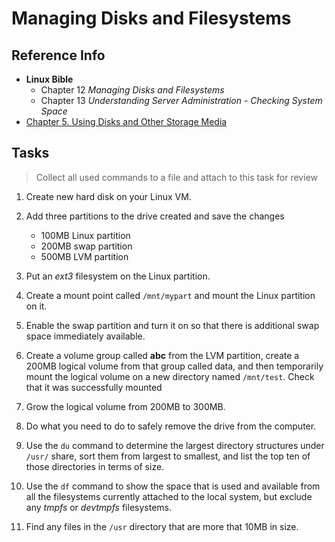 # Managing Disks and Filesystems

## Reference Info

* **Linux Bible**
    * Chapter 12 _Managing Disks and Filesystems_
    * Chapter 13 _Understanding Server Administration - Checking System Space_
* [Chapter 5. Using Disks and Other Storage Media](http://www.tldp.org/LDP/sag/html/disk-usage.html)

## Tasks

> Collect all used commands to a file and attach to this task for review

1. Create new hard disk on your Linux VM.

2. Add three partitions to the drive created and save the changes

    * 100MB Linux partition
    * 200MB swap partition
    * 500MB LVM partition

3. Put an _ext3_ filesystem on the Linux partition.

4. Create a mount point called `/mnt/mypart` and mount the Linux partition on it.

5. Enable the swap partition and turn it on so that there is additional swap space 
    immediately available.

6. Create a volume group called **abc** from the LVM partition, create a 200MB 
    logical volume from that group called data, and then temporarily mount the 
    logical volume on a new directory named `/mnt/test`. Check that it was successfully mounted

7. Grow the logical volume from 200MB to 300MB.

8. Do what you need to do to safely remove the drive from the computer.

9. Use the `du` command to determine the largest directory structures under `/usr/` 
    share, sort them from largest to smallest, and list the top ten of those 
    directories in terms of size.

10. Use the `df` command to show the space that is used and available from all the 
    filesystems currently attached to the local system, but exclude any _tmpfs_ or 
    _devtmpfs_ filesystems.

11. Find any files in the `/usr` directory that are more that 10MB in size.
